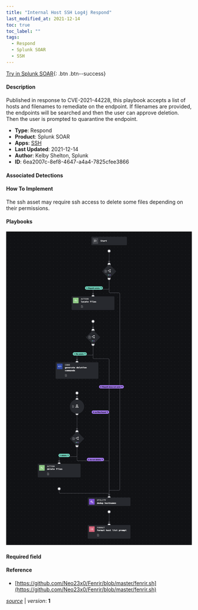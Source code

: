 ```yaml
---
title: "Internal Host SSH Log4j Respond"
last_modified_at: 2021-12-14
toc: true
toc_label: ""
tags:
  - Respond
  - Splunk SOAR
  - SSH
---
```


[Try in Splunk SOAR](https://www.splunk.com/en_us/software/splunk-security-orchestration-and-automation.html){: .btn .btn--success}

#### Description

Published in response to CVE-2021-44228, this playbook accepts a list of hosts and filenames to remediate on the endpoint. If filenames are provided, the endpoints will be searched and then the user can approve deletion. Then the user is prompted to quarantine the endpoint.

- **Type**: Respond
- **Product**: Splunk SOAR
- **Apps**: [SSH](https://splunkbase.splunk.com/apps/#/search/SSH/product/soar)
- **Last Updated**: 2021-12-14
- **Author**: Kelby Shelton, Splunk
- **ID**: 6ea2007c-8ef8-4647-a4a4-7825cfee3866

#### Associated Detections


#### How To Implement
The ssh asset may require ssh access to delete some files depending on their permissions.

#### Playbooks
![](https://raw.githubusercontent.com/splunk/security_content/develop/playbooks/internal_host_ssh_log4j_respond.png)

#### Required field


#### Reference

* [https://github.com/Neo23x0/Fenrir/blob/master/fenrir.sh](https://github.com/Neo23x0/Fenrir/blob/master/fenrir.sh)




[*source*](https://github.com/splunk/security_content/tree/develop/playbooks/internal_host_ssh_log4j_respond.yml) \| *version*: **1**